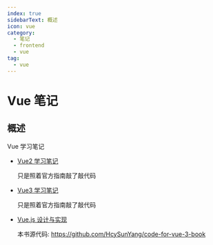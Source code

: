 ```yaml
---
index: true
sidebarText: 概述
icon: vue
category:
  - 笔记
  - frontend
  - vue
tag:
  - vue
---
```


# Vue 笔记

## 概述

Vue 学习笔记

- [Vue2 学习笔记](https://github.com/FuckDoctors/hello-vue-2.0)

  只是照着官方指南敲了敲代码

- [Vue3 学习笔记](https://github.com/FuckDoctors/hello-vue3)

  只是照着官方指南敲了敲代码

- [Vue.js 设计与实现](./vue3-book/)

  本书源代码: <https://github.com/HcySunYang/code-for-vue-3-book>

<!-- more -->
